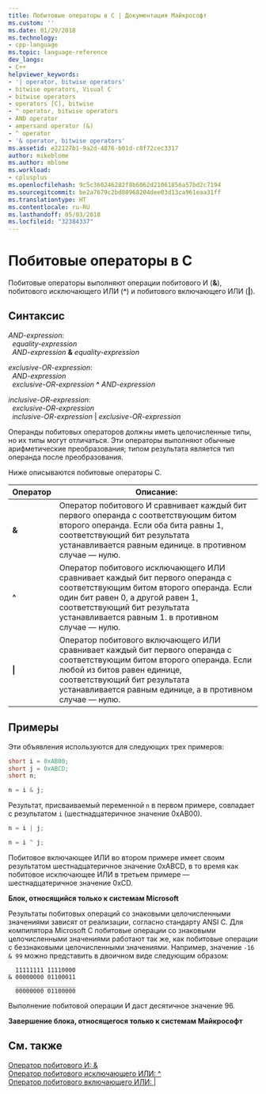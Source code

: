 ```yaml
---
title: Побитовые операторы в C | Документация Майкрософт
ms.custom: ''
ms.date: 01/29/2018
ms.technology:
- cpp-language
ms.topic: language-reference
dev_langs:
- C++
helpviewer_keywords:
- '| operator, bitwise operators'
- bitwise operators, Visual C
- bitwise operators
- operators [C], bitwise
- ^ operator, bitwise operators
- AND operator
- ampersand operator (&)
- ^ operator
- '& operator, bitwise operators'
ms.assetid: e22127b1-9a2d-4876-b01d-c8f72cec3317
author: mikeblome
ms.author: mblome
ms.workload:
- cplusplus
ms.openlocfilehash: 9c5c360246282f8b6062d21061856a57bd2c7194
ms.sourcegitcommit: be2a7679c2bd80968204dee03d13ca961eaa31ff
ms.translationtype: HT
ms.contentlocale: ru-RU
ms.lasthandoff: 05/03/2018
ms.locfileid: "32384337"
---
```

# <a name="c-bitwise-operators"></a>Побитовые операторы в C

Побитовые операторы выполняют операции побитового И (**&**), побитового исключающего ИЛИ (**^**) и побитового включающего ИЛИ (**&#124;**).

## <a name="syntax"></a>Синтаксис

*AND-expression*:  
&nbsp;&nbsp;*equality-expression*  
&nbsp;&nbsp;*AND-expression* **&** *equality-expression*

*exclusive-OR-expression*:  
&nbsp;&nbsp;*AND-expression*  
&nbsp;&nbsp;*exclusive-OR-expression* **^** *AND-expression*

*inclusive-OR-expression*:  
&nbsp;&nbsp;*exclusive-OR-expression*  
&nbsp;&nbsp;*inclusive-OR-expression* &#124; *exclusive-OR-expression*

Операнды побитовых операторов должны иметь целочисленные типы, но их типы могут отличаться. Эти операторы выполняют обычные арифметические преобразования; типом результата является тип операнда после преобразования.

Ниже описываются побитовые операторы C.

|Оператор|Описание:|
|--------------|-----------------|
|**&**|Оператор побитового И сравнивает каждый бит первого операнда с соответствующим битом второго операнда. Если оба бита равны 1, соответствующий бит результата устанавливается равным единице. в противном случае — нулю.|
|**^**|Оператор побитового исключающего ИЛИ сравнивает каждый бит первого операнда с соответствующим битом второго операнда. Если один бит равен 0, а другой равен 1, соответствующий бит результата устанавливается равным 1. в противном случае — нулю.|
|**&#124;**|Оператор побитового включающего ИЛИ сравнивает каждый бит первого операнда с соответствующим битом второго операнда. Если любой из битов равен единице, соответствующий бит результата устанавливается равным единице, а в противном случае — нулю.|

## <a name="examples"></a>Примеры

Эти объявления используются для следующих трех примеров:

```C
short i = 0xAB00;
short j = 0xABCD;
short n;

n = i & j;
```

Результат, присваиваемый переменной `n` в первом примере, совпадает с результатом `i` (шестнадцатеричное значение 0xAB00).

```C
n = i | j;

n = i ^ j;
```

Побитовое включающее ИЛИ во втором примере имеет своим результатом шестнадцатеричное значение 0xABCD, в то время как побитовое исключающее ИЛИ в третьем примере — шестнадцатеричное значение 0xCD.

**Блок, относящийся только к системам Microsoft**

Результаты побитовых операций со знаковыми целочисленными значениями зависят от реализации, согласно стандарту ANSI C. Для компилятора Microsoft C побитовые операции со знаковыми целочисленными значениями работают так же, как побитовые операции с беззнаковыми целочисленными значениями. Например, значение `-16 & 99` можно представить в двоичном виде следующим образом:

```Expression
  11111111 11110000
& 00000000 01100011
  _________________
  00000000 01100000
```

Выполнение побитовой операции И даст десятичное значение 96.

**Завершение блока, относящегося только к системам Майкрософт**

## <a name="see-also"></a>См. также

[Оператор побитового И: &](../cpp/bitwise-and-operator-amp.md)  
[Оператор побитового исключающего ИЛИ: ^](../cpp/bitwise-exclusive-or-operator-hat.md)  
[Оператор побитового включающего ИЛИ: &#124;](../cpp/bitwise-inclusive-or-operator-pipe.md)  